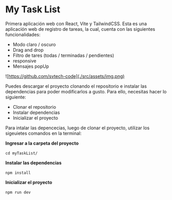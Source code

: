 # My Task List

<p>
  
</p>

Primera aplicación web con React, Vite y TailwindCSS.
Esta es una aplicación web de registro de tareas, la cual, cuenta con las siguientes funcionalidades:

- Modo claro / oscuro
- Drag and drop
- Filtro de tares (todas / terminadas / pendientes)
- responsive
- Mensajes popUp

![https://github.com/svtech-code](./src/assets/img.png)

Puedes descargar el proyecto clonando el repositorio e instalar las dependencias para poder modificarlos a gusto. Para ello, necesitas hacer lo siguiente:

- Clonar el repositorio
- Instalar dependencias
- Inicializar el proyecto

Para intalar las depencecias, luego de clonar el proyecto, utilizar los sigeuietes comandos en la terminal:

**Ingresar a la carpeta del proyecto**

```
cd myTaskList/
```

**Instalar las dependencias**

```
npm install
```

**Inicializar el proyecto**

```
npm run dev
```

